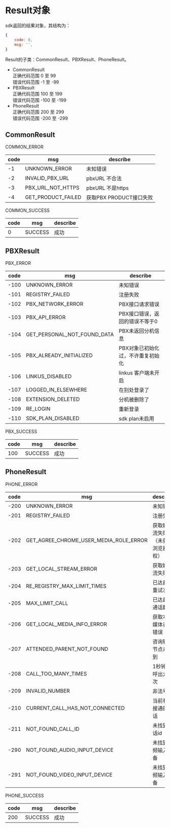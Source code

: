 # Result对象

sdk返回的结果对象，其结构为：
```js
{
    code: 0,
    msg: '',
}
```
Result的子类：CommonResult、PBXResult、PhoneResult。
- CommonResult  
    正确代码范围 0 至 99  
    错误代码范围 -1 至 -99
- PBXResult  
    正确代码范围 100 至 199  
    错误代码范围 -100 至 -199
- PhoneResult  
    正确代码范围 200 至 299  
    错误代码范围 -200 至 -299

## CommonResult

COMMON_ERROR  

| code | msg | describe |
| ---- | ---- | ---- |
| -1 | UNKNOWN_ERROR | 未知错误 |
| -2 | INVALID_PBX_URL | pbxURL 不合法 |
| -3 | PBX_URL_NOT_HTTPS | pbxURL 不是https |
| -4 | GET_PRODUCT_FAILED | 获取PBX PRODUCT接口失败 |

COMMON_SUCCESS

| code | msg | describe |
| ---- | ---- | ---- |
| 0 | SUCCESS | 成功 |

## PBXResult

PBX_ERROR

| code | msg | describe |
| ---- | ---- | ---- |
| -100 | UNKNOWN_ERROR | 未知错误 |
| -101 | REGISTRY_FAILED | 注册失败 |
| -102 | PBX_NETWORK_ERROR | PBX接口请求错误 |
| -103 | PBX_API_ERROR | PBX接口错误，返回的错误不等于0 |
| -104 | GET_PERSONAL_NOT_FOUND_DATA | PBX未返回分机信息 |
| -105 | PBX_ALREADY_INITIALIZED | PBX对象已初始化过，不许重复初始化 |
| -106 | LINKUS_DISABLED | linkus 客户端未开启 |
| -107 | LOGGED_IN_ELSEWHERE | 在别处登录了 |
| -108 | EXTENSION_DELETED | 分机被删除了 |
| -109 | RE_LOGIN | 重新登录 |
| -110 | SDK_PLAN_DISABLED | sdk plan未启用 |

PBX_SUCCESS

| code | msg | describe |
| ---- | ---- | ---- |
| 100 | SUCCESS | 成功 |

## PhoneResult

PHONE_ERROR

| code | msg | describe |
| ---- | ---- | ---- |
| -200 | UNKNOWN_ERROR | 未知错误 |
| -201 | REGISTRY_FAILED | 注册失败 |
| -202 | GET_AGREE_CHROME_USER_MEDIA_ROLE_ERROR | 获取媒体流失败（未获得浏览器授权） |
| -203 | GET_LOCAL_STREAM_ERROR | 获取媒体流失败 |
| -204 | RE_REGISTRY_MAX_LIMIT_TIMES | 已达最大重试次数 |
| -205 | MAX_LIMIT_CALL | 已达最大通话数 |
| -206 | GET_LOCAL_MEDIA_INFO_ERROR | 获取本地媒体设备错误 |
| -207 | ATTENDED_PARENT_NOT_FOUND | 咨询转父节点未找到 |
| -208 | CALL_TOO_MANY_TIMES | 1秒钟内呼出太多次 |
| -209 | INVALID_NUMBER | 非法号码 |
| -210 | CURRENT_CALL_HAS_NOT_CONNECTED | 当前有未接通的电话 |
| -211 | NOT_FOUND_CALL_ID | 未找到通话id |
| -290 | NOT_FOUND_AUDIO_INPUT_DEVICE | 未找到音频输入设备 |
| -291 | NOT_FOUND_VIDEO_INPUT_DEVICE | 未找到视频输入设备 |

PHONE_SUCCESS

| code | msg | describe |
| ---- | ---- | ---- |
| 200 | SUCCESS | 成功 |
